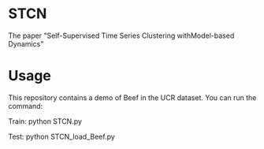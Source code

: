 # STCN
The paper "Self-Supervised Time Series Clustering withModel-based Dynamics"

# Usage
This repository contains a demo of Beef in the UCR dataset. You can run the command:

  Train: python STCN.py
  
  Test: python STCN_load_Beef.py
